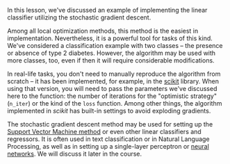 In this lesson, we've discussed an example of implementing the linear classifier utilizing the stochastic gradient descent.

Among all local optimization methods, this method is the easiest in implementation. Nevertheless, it is a powerful tool for tasks of this kind. We've considered a classification example with two classes – the presence or absence of type 2 diabetes. However, the algorithm may be used with more classes, too, even if then it will require considerable modifications.

In real-life tasks, you don't need to manually reproduce the algorithm from scratch – it has been implemented, for example, in the [scikit](https://scikit-learn.org/stable/modules/sgd.html) library. When using that version, you will need to pass the parameters we've discussed here to the function: the number of iterations for the "optimistic strategy" (`n_iter`) or the kind of the `loss` function. Among other things, the algorithm implemented in *scikit* has built-in settings to avoid exploding gradients.

The stochastic gradient descent method may be used for setting up the [Support Vector Machine method](http://www.machinelearning.ru/wiki/index.php?title=%D0%9C%D0%B5%D1%82%D0%BE%D0%B4_%D0%BE%D0%BF%D0%BE%D1%80%D0%BD%D1%8B%D1%85_%D0%B2%D0%B5%D0%BA%D1%82%D0%BE%D1%80%D0%BE%D0%B2) or even other linear classifiers and regressors. It is often used in text classification or in Natural Language Processing, as well as in setting up a single-layer perceptron or [neural networks](http://www.machinelearning.ru/wiki/index.php?title=%D0%9D%D0%B5%D0%B9%D1%80%D0%BE%D0%BD%D0%BD%D0%B0%D1%8F_%D1%81%D0%B5%D1%82%D1%8C). We will discuss it later in the course.